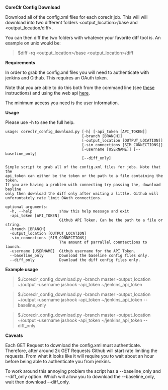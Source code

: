 **CoreClr Config Download**

Download all of the config.xml files for each coreclr job. This will will download into two different folders <output_location>/base and <output_location/diff>.

You can then diff the two folders with whatever your favorite diff tool is. An example on unix would be:

>$diff -rq <output_location>/base <output_location>/diff

**Requirements**

In order to grab the config.xml files you will need to authenticate with jenkins and Github. This requires an OAuth token.

Note that you are able to do this both from the command line (see [these](https://help.github.com/articles/creating-a-personal-access-token-for-the-command-line/) instructions) and using the web api [here](https://github.com/settings/tokens).

The minimum access you need is the user information.

**Usage**

Please use -h to see the full help. 

```
usage: coreclr_config_download.py [-h] [-api_token [API_TOKEN]]
                                  [-branch [BRANCH]]
                                  [-output_location [OUTPUT_LOCATION]]
                                  [-sim_connections [SIM_CONNECTIONS]]
                                  [-username [USERNAME]] [--baseline_only]
                                  [--diff_only]

Simple script to grab all of the config.xml files for jobs. Note that the
api_token can either be the token or the path to a file containing the token.
If you are having a problem with connecting try passing the, download basline
only then download the diff only after waiting a little. Github will
unforuntately rate limit OAuth connections.

optional arguments:
  -h, --help            show this help message and exit
  -api_token [API_TOKEN]
                        Github API Token. Can be the path to a file or string.
  -branch [BRANCH]
  -output_location [OUTPUT_LOCATION]
  -sim_connections [SIM_CONNECTIONS]
                        The amount of parrallel conntections to launch.
  -username [USERNAME]  Github username for the API Token.
  --baseline_only       Download the baseline config files only.
  --diff_only           Download the diff config files only.
  ```

**Example usage**

>$./coreclr_config_download.py -branch master -output_location ~/output -username jashook -api_token ~/jenkins_api_token

>$./coreclr_config_download.py -branch master -output_location ~/output -username jashook -api_token ~/jenkins_api_token --baseline_only

>$./coreclr_config_download.py -branch master -output_location ~/output -username jashook -api_token ~/jenkins_api_token --diff_only

**Caveats**

Each GET Request to download the config.xml must authenticate. Therefore, after around 2k GET Requests Github will start rate limiting the requests. From what it looks like it will require you to wait about an hour before being able to authenticate you from jenkins.

To work around this annoying problem the script has a --baseline_only and --diff_only option. Which will allow you to download the --baseline_only, wait then download --diff_only.
